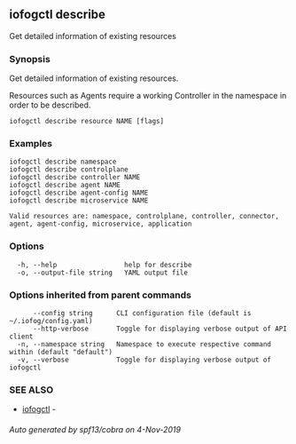 ## iofogctl describe

Get detailed information of existing resources

### Synopsis

Get detailed information of existing resources.

Resources such as Agents require a working Controller in the namespace in order to be described.

```
iofogctl describe resource NAME [flags]
```

### Examples

```
iofogctl describe namespace
iofogctl describe controlplane
iofogctl describe controller NAME
iofogctl describe agent NAME
iofogctl describe agent-config NAME
iofogctl describe microservice NAME

Valid resources are: namespace, controlplane, controller, connector, agent, agent-config, microservice, application

```

### Options

```
  -h, --help                 help for describe
  -o, --output-file string   YAML output file
```

### Options inherited from parent commands

```
      --config string      CLI configuration file (default is ~/.iofog/config.yaml)
      --http-verbose       Toggle for displaying verbose output of API client
  -n, --namespace string   Namespace to execute respective command within (default "default")
  -v, --verbose            Toggle for displaying verbose output of iofogctl
```

### SEE ALSO

* [iofogctl](iofogctl.md)	 - 

###### Auto generated by spf13/cobra on 4-Nov-2019
